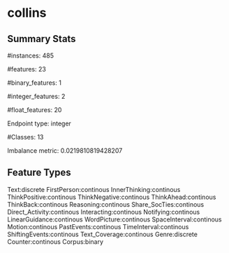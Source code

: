 # collins

## Summary Stats

#instances: 485

#features: 23

  #binary_features: 1

  #integer_features: 2

  #float_features: 20

Endpoint type: integer

#Classes: 13

Imbalance metric: 0.0219810819428207

## Feature Types

 Text:discrete
FirstPerson:continous
InnerThinking:continous
ThinkPositive:continous
ThinkNegative:continous
ThinkAhead:continous
ThinkBack:continous
Reasoning:continous
Share_SocTies:continous
Direct_Activity:continous
Interacting:continous
Notifying:continous
LinearGuidance:continous
WordPicture:continous
SpaceInterval:continous
Motion:continous
PastEvents:continous
TimeInterval:continous
ShiftingEvents:continous
Text_Coverage:continous
Genre:discrete
Counter:continous
Corpus:binary

